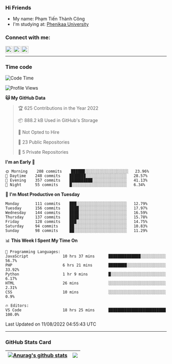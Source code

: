 ### Hi Friends

- My name: Phạm Tiến Thành Công
- I'm studying at: [Phenikaa University]


### Connect with me:
[<img align="left" alt="PhamTienThanhCong | Facebook" width="22px" src="https://upload.wikimedia.org/wikipedia/commons/thumb/1/16/Facebook-icon-1.png/640px-Facebook-icon-1.png" />][facebook]
[<img align="left" alt="PhamTienThanhCong | Zalo" width="22px" src="https://www.anphatpc.com.vn/template/anphat_2020v2/images/icon-zalo.jpg" />][zalo]
[<img align="left" alt="PhamTienThanhCong | LinkedIn" width="22px" src="https://cdn3.iconfinder.com/data/icons/inficons/512/linkedin.png" />][linkedin]

<br />

---

### Time code

<!--START_SECTION:waka-->
![Code Time](http://img.shields.io/badge/Code%20Time-511%20hrs%2045%20mins-blue)

![Profile Views](http://img.shields.io/badge/Profile%20Views-6-blue)

**🐱 My GitHub Data** 

> 🏆 625 Contributions in the Year 2022
 > 
> 📦 888.2 kB Used in GitHub's Storage 
 > 
> 🚫 Not Opted to Hire
 > 
> 📜 23 Public Repositories 
 > 
> 🔑 5 Private Repositories  
 > 
**I'm an Early 🐤** 

```text
🌞 Morning    208 commits    ██████░░░░░░░░░░░░░░░░░░░   23.96% 
🌆 Daytime    248 commits    ███████░░░░░░░░░░░░░░░░░░   28.57% 
🌃 Evening    357 commits    ██████████░░░░░░░░░░░░░░░   41.13% 
🌙 Night      55 commits     █░░░░░░░░░░░░░░░░░░░░░░░░   6.34%

```
📅 **I'm Most Productive on Tuesday** 

```text
Monday       111 commits    ███░░░░░░░░░░░░░░░░░░░░░░   12.79% 
Tuesday      156 commits    ████░░░░░░░░░░░░░░░░░░░░░   17.97% 
Wednesday    144 commits    ████░░░░░░░░░░░░░░░░░░░░░   16.59% 
Thursday     137 commits    ████░░░░░░░░░░░░░░░░░░░░░   15.78% 
Friday       128 commits    ███░░░░░░░░░░░░░░░░░░░░░░   14.75% 
Saturday     94 commits     ██░░░░░░░░░░░░░░░░░░░░░░░   10.83% 
Sunday       98 commits     ██░░░░░░░░░░░░░░░░░░░░░░░   11.29%

```


📊 **This Week I Spent My Time On** 

```text
💬 Programming Languages: 
JavaScript               10 hrs 37 mins      ██████████████░░░░░░░░░░░   56.7% 
PHP                      6 hrs 21 mins       ████████░░░░░░░░░░░░░░░░░   33.92% 
Python                   1 hr 9 mins         █░░░░░░░░░░░░░░░░░░░░░░░░   6.17% 
HTML                     26 mins             ░░░░░░░░░░░░░░░░░░░░░░░░░   2.31% 
CSS                      10 mins             ░░░░░░░░░░░░░░░░░░░░░░░░░   0.9%

🔥 Editors: 
VS Code                  18 hrs 25 mins      █████████████████████████   100.0%

```


 Last Updated on 11/08/2022 04:55:43 UTC
<!--END_SECTION:waka-->

---

### GitHub Stats Card

| <a href="https://github.com/phamtienthanhcong"><img align="center" src="https://github-readme-stats.vercel.app/api?username=PhamTienThanhCong&show_icons=true&include_all_commits=true&theme=buefy&hide_border=true&theme=ocean_dark" alt="Anurag's github stats" /></a> | <a href="https://github.com/phamtienthanhcong"><img align="center" src="https://github-readme-stats.vercel.app/api/top-langs/?username=PhamTienThanhCong&layout=compact&theme=buefy&hide_border=true&theme=ocean_dark" /></a> |
| ------------- | ------------- |

[Phenikaa University]: https://phenikaa-uni.edu.vn/vi
[facebook]: https://www.facebook.com/phamtienthanhcong
[linkedin]: https://linkedin.com/in/phamtienthanhcong
[zalo]: https://zalo.me/0396396332
[tiktok]: https://www.tiktok.com/@phamtienthanhcong
[web]: https://github.com/PhamTienThanhCong/web_dev
[min project]: https://github.com/PhamTienThanhCong/Project-Of-Web
[c and cpp]: https://github.com/PhamTienThanhCong/Code_C_and_Cpro
[python]: https://github.com/PhamTienThanhCong/Python_beginer
